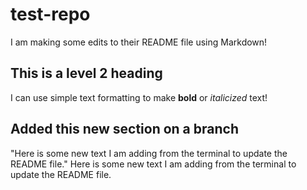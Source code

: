 # test-repo

I am making some edits to their README file using Markdown!

## This is a level 2 heading

I can use simple text formatting to make **bold** or *italicized* text!

## Added this new section on a branch
"Here is some new text I am adding from the terminal to update the README file." 
Here is some new text I am adding from the terminal to update the README file. 
